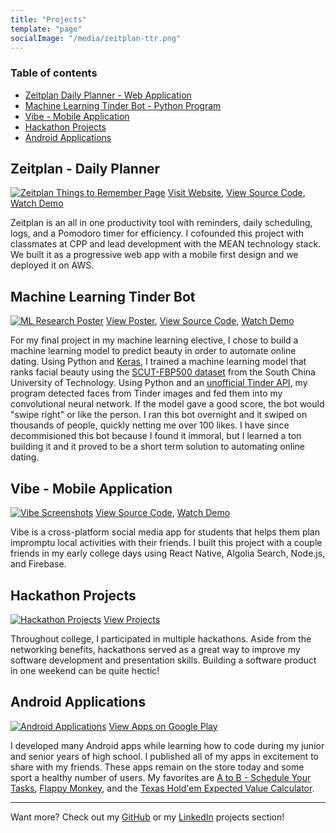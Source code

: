 ```yaml
---
title: "Projects"
template: "page"
socialImage: "/media/zeitplan-ttr.png"
---
```


### Table of contents

+ [Zeitplan Daily Planner - Web Application](#zeitplan---daily-planner)
+ [Machine Learning Tinder Bot - Python Program](#machine-learning-tinder-bot)
+ [Vibe - Mobile Application](#vibe---mobile-application)
+ [Hackathon Projects](#hackathon-projects)
+ [Android Applications](#android-applications)

## Zeitplan - Daily Planner

[![Zeitplan Things to Remember Page](/media/zeitplan-ttr.png "Zeitplan Things to Remember Page")](https://zeitplan.me/)
[Visit Website](https://zeitplan.me/), [View Source Code](https://github.com/synchronizedBroncos/zeitplan), [Watch Demo](https://youtu.be/piDXvITGJ6U?t=3)

Zeitplan is an all in one productivity tool with reminders, daily scheduling, logs, and a Pomodoro timer for efficiency. I cofounded this project with classmates at CPP and lead development with the MEAN technology stack. We built it as a progressive web app with a mobile first design and we deployed it on AWS.

## Machine Learning Tinder Bot

[![ML Research Poster](/media/ml-poster.png "ML Research Poster")](https://github.com/Abraham21/tinder-ml-bot/blob/master/MLPoster.pdf)
[View Poster](https://github.com/Abraham21/tinder-ml-bot/blob/master/MLPoster.pdf), [View Source Code](https://github.com/Abraham21/tinder-ml-bot), [Watch Demo](https://youtu.be/476KFv_YhzM)

For my final project in my machine learning elective, I chose to build a machine learning model to predict beauty in order to automate online dating. Using Python and [Keras](https://keras.io/), I trained a machine learning model that ranks facial beauty using the [SCUT-FBP500 dataset](https://github.com/HCIILAB/SCUT-FBP5500-Database-Release) from the South China University of Technology. Using Python and an [unofficial Tinder API](https://github.com/charliewolf/pynder), my program detected faces from Tinder images and fed them into my convolutional neural network. If the model gave a good score, the bot would "swipe right" or like the person. I ran this bot overnight and it swiped on thousands of people, quickly netting me over 100 likes. I have since decommisioned this bot because I found it immoral, but I learned a ton building it and it proved to be a short term solution to automating online dating.

## Vibe - Mobile Application

[![Vibe Screenshots](/media/vibe.PNG "Vibe Screenshots")](https://github.com/project-vibe/vibe)
[View Source Code](https://github.com/project-vibe/vibe), [Watch Demo](https://youtu.be/V1bC-v58Few)

Vibe is a cross-platform social media app for students that helps them plan impromptu local activities with their friends. I built this project with a couple friends in my early college days using React Native, Algolia Search, Node.js, and Firebase.

## Hackathon Projects

[![Hackathon Projects](/media/hackathons.PNG "Hackathon Projects")](https://devpost.com/aayepremian)
[View Projects](https://devpost.com/aayepremian)

Throughout college, I participated in multiple hackathons. Aside from the networking benefits, hackathons served as a great way to improve my software development and presentation skills. Building a software product in one weekend can be quite hectic!

## Android Applications

[![Android Applications](/media/android.PNG "Android Applications")](https://play.google.com/store/apps/developer?id=Abraham+Yepremian)
[View Apps on Google Play](https://play.google.com/store/apps/developer?id=Abraham+Yepremian)

I developed many Android apps while learning how to code during my junior and senior years of high school. I published all of my apps in excitement to share with my friends. These apps remain on the store today and some sport a healthy number of users. My favorites are [A to B - Schedule Your Tasks](https://play.google.com/store/apps/details?id=tk.abestudying.atob), [Flappy Monkey](https://play.google.com/store/apps/details?id=tk.abestudying.fartingmonkey), and the [Texas Hold'em Expected Value Calculator](https://play.google.com/store/apps/details?id=tk.abestudying.expectedvaluecalculator).

---

Want more? Check out my [GitHub](https://github.com/Abraham21) or my [LinkedIn](https://www.linkedin.com/in/ayepremian/) projects section!